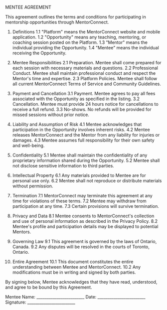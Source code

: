 MENTEE AGREEMENT

This agreement outlines the terms and conditions for participating in mentorship opportunities through MentorConnect.

1. Definitions
1.1 "Platform" means the MentorConnect website and mobile application.
1.2 "Opportunity" means any teaching, mentoring, or coaching session posted on the Platform.
1.3 "Mentor" means the individual providing the Opportunity.
1.4 "Mentee" means the individual receiving the Opportunity.

2. Mentee Responsibilities
2.1 Preparation. Mentee shall come prepared for each session with necessary materials and questions.
2.2 Professional Conduct. Mentee shall maintain professional conduct and respect the Mentor's time and expertise.
2.3 Platform Policies. Mentee shall follow all current MentorConnect Terms of Service and Community Guidelines.

3. Payment and Cancellation
3.1 Payment. Mentee agrees to pay all fees associated with the Opportunity as specified in the listing.
3.2 Cancellation. Mentee must provide 24 hours notice for cancellations to receive a full refund.
3.3 No-shows. No refunds will be provided for missed sessions without prior notice.

4. Liability and Assumption of Risk
4.1 Mentee acknowledges that participation in the Opportunity involves inherent risks.
4.2 Mentee releases MentorConnect and the Mentor from any liability for injuries or damages.
4.3 Mentee assumes full responsibility for their own safety and well-being.

5. Confidentiality
5.1 Mentee shall maintain the confidentiality of any proprietary information shared during the Opportunity.
5.2 Mentee shall not disclose sensitive information to third parties.

6. Intellectual Property
6.1 Any materials provided to Mentee are for personal use only.
6.2 Mentee shall not reproduce or distribute materials without permission.

7. Termination
7.1 MentorConnect may terminate this agreement at any time for violations of these terms.
7.2 Mentee may withdraw from participation at any time.
7.3 Certain provisions will survive termination.

8. Privacy and Data
8.1 Mentee consents to MentorConnect's collection and use of personal information as described in the Privacy Policy.
8.2 Mentee's profile and participation details may be displayed to potential Mentors.

9. Governing Law
9.1 This agreement is governed by the laws of Ontario, Canada.
9.2 Any disputes will be resolved in the courts of Toronto, Ontario.

10. Entire Agreement
10.1 This document constitutes the entire understanding between Mentee and MentorConnect.
10.2 Any modifications must be in writing and signed by both parties.

By signing below, Mentee acknowledges that they have read, understood, and agree to be bound by this Agreement.

Mentee Name: ________________________
Date: ________________________
Signature: ________________________ 